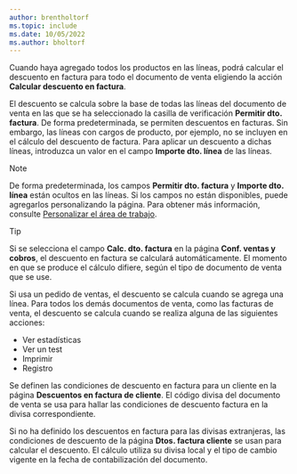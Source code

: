 ```yaml
---
author: brentholtorf
ms.topic: include
ms.date: 10/05/2022
ms.author: bholtorf
---
```

Cuando haya agregado todos los productos en las líneas, podrá calcular el descuento en factura para todo el documento de venta eligiendo la acción **Calcular descuento en factura**.

El descuento se calcula sobre la base de todas las líneas del documento de venta en las que se ha seleccionado la casilla de verificación **Permitir dto. factura**. De forma predeterminada, se permiten descuentos en facturas. Sin embargo, las líneas con cargos de producto, por ejemplo, no se incluyen en el cálculo del descuento de factura. Para aplicar un descuento a dichas líneas, introduzca un valor en el campo **Importe dto. línea** de las líneas.  

> [!NOTE]
> De forma predeterminada, los campos **Permitir dto. factura** y **Importe dto. línea** están ocultos en las líneas. Si los campos no están disponibles, puede agregarlos personalizando la página. Para obtener más información, consulte [Personalizar el área de trabajo](../ui-personalization-user.md#to-start-personalizing-a-page-through-the-personalizing-banner).

> [!TIP]
> Si se selecciona el campo **Calc. dto. factura** en la página **Conf. ventas y cobros**, el descuento en factura se calculará automáticamente. El momento en que se produce el cálculo difiere, según el tipo de documento de venta que se use.
>
> Si usa un pedido de ventas, el descuento se calcula cuando se agrega una línea. Para todos los demás documentos de venta, como las facturas de venta, el descuento se calcula cuando se realiza alguna de las siguientes acciones:
>
> * Ver estadísticas
> * Ver un test
> * Imprimir
> * Registro

Se definen las condiciones de descuento en factura para un cliente en la página **Descuentos en factura de cliente**. El código divisa del documento de venta se usa para hallar las condiciones de descuento factura en la divisa correspondiente.

Si no ha definido los descuentos en factura para las divisas extranjeras, las condiciones de descuento de la página **Dtos. factura cliente** se usan para calcular el descuento. El cálculo utiliza su divisa local y el tipo de cambio vigente en la fecha de contabilización del documento.
